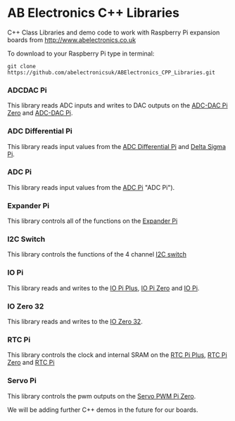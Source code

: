 AB Electronics C++ Libraries
=====

C++ Class Libraries and demo code to work with Raspberry Pi expansion boards from http://www.abelectronics.co.uk

To download to your Raspberry Pi type in terminal: 

```
git clone https://github.com/abelectronicsuk/ABElectronics_CPP_Libraries.git
```

### ADCDAC Pi
This library reads ADC inputs and writes to DAC outputs on the [ADC-DAC Pi Zero](https://www.abelectronics.co.uk/p/74/ADC-DAC-Pi-Zero-Raspberry-Pi-ADC-and-DAC-expansion-board "ADC-DAC Pi Zero") and [ADC-DAC Pi](https://www.abelectronics.co.uk/kb/article/1053/adc-dac-pi "ADC-DAC Pi").

### ADC Differential Pi
This library reads input values from the [ADC Differential Pi](https://www.abelectronics.co.uk/p/65/ADC-Differential-Pi-Raspberry-Pi-Analogue-to-Digital-converter "ADC Differential Pi") and [Delta Sigma Pi](https://www.abelectronics.co.uk/p/14/Delta-Sigma-Pi "Delta Sigma Pi").

### ADC Pi
This library reads input values from the [ADC Pi](https://www.abelectronics.co.uk/p/69/ADC-Pi-Raspberry-Pi-Analogue-to-Digital-converter "ADC Pi") "ADC Pi").

### Expander Pi
This library controls all of the functions on the [Expander Pi](https://www.abelectronics.co.uk/p/50/Expander-Pi "Expander Pi")

### I2C Switch  
This library controls the functions of the 4 channel [I2C switch](https://www.abelectronics.co.uk/p/84/i2c-switch "I2C Switch")  

### IO Pi
This library reads and writes to the [IO Pi Plus](https://www.abelectronics.co.uk/p/54/IO-Pi-Plus "IO Pi Plus"), [IO Pi Zero](https://www.abelectronics.co.uk/p/71/IO-Pi-Zero "IO Pi Zero") and [IO Pi](https://www.abelectronics.co.uk/kb/article/1042/io-pi "IO Pi").

### IO Zero 32
This library reads and writes to the [IO Zero 32](https://www.abelectronics.co.uk/p/86/io-zero-32 "IO Zero 32").


### RTC Pi
This library controls the clock and internal SRAM on the [RTC Pi Plus](https://www.abelectronics.co.uk/p/52/RTC-Pi-Plus "RTC Pi Plus"), [RTC Pi Zero](https://www.abelectronics.co.uk/p/70/RTC-Pi-Zero "RTC Pi Zero") and [RTC Pi](https://www.abelectronics.co.uk/kb/article/1051/rtc-pi "RTC Pi")

### Servo Pi
This library controls the pwm outputs on the [Servo PWM Pi Zero](https://www.abelectronics.co.uk/p/72/Servo-PWM-Pi-Zero "Servo PWM Pi Zero").

We will be adding further C++ demos in the future for our boards.